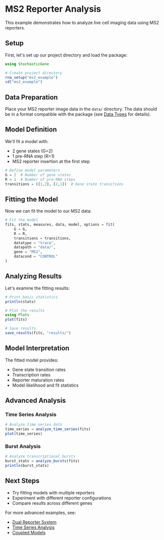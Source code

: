 # MS2 Reporter Analysis

This example demonstrates how to analyze live cell imaging data using MS2 reporters.

## Setup

First, let's set up our project directory and load the package:

```julia
using StochasticGene

# Create project directory
rna_setup("ms2_example")
cd("ms2_example")
```

## Data Preparation

Place your MS2 reporter image data in the `data/` directory. The data should be in a format compatible with the package (see [Data Types](@ref) for details).

## Model Definition

We'll fit a model with:
- 2 gene states (G=2)
- 1 pre-RNA step (R=1)
- MS2 reporter insertion at the first step

```julia
# Define model parameters
G = 2  # Number of gene states
R = 1  # Number of pre-RNA steps
transitions = ([1,2], [2,1])  # Gene state transitions
```

## Fitting the Model

Now we can fit the model to our MS2 data:

```julia
# Fit the model
fits, stats, measures, data, model, options = fit(
    G = G,
    R = R,
    transitions = transitions,
    datatype = "trace",
    datapath = "data/",
    gene = "MS2",
    datacond = "CONTROL"
)
```

## Analyzing Results

Let's examine the fitting results:

```julia
# Print basic statistics
println(stats)

# Plot the results
using Plots
plot(fits)

# Save results
save_results(fits, "results/")
```

## Model Interpretation

The fitted model provides:
- Gene state transition rates
- Transcription rates
- Reporter maturation rates
- Model likelihood and fit statistics

## Advanced Analysis

### Time Series Analysis
```julia
# Analyze time series data
time_series = analyze_time_series(fits)
plot(time_series)
```

### Burst Analysis
```julia
# Analyze transcriptional bursts
burst_stats = analyze_bursts(fits)
println(burst_stats)
```

## Next Steps

- Try fitting models with multiple reporters
- Experiment with different reporter configurations
- Compare results across different genes

For more advanced examples, see:
- [Dual Reporter System](@ref)
- [Time Series Analysis](@ref)
- [Coupled Models](@ref) 